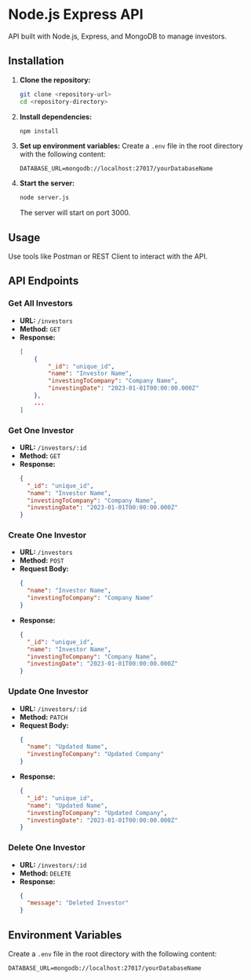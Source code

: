 # Node.js Express API

API built with Node.js, Express, and MongoDB to manage investors.

## Installation

1. **Clone the repository:**

   ```sh
   git clone <repository-url>
   cd <repository-directory>
   ```

2. **Install dependencies:**

   ```sh
   npm install
   ```

3. **Set up environment variables:**
   Create a `.env` file in the root directory with the following content:

   ```env
   DATABASE_URL=mongodb://localhost:27017/yourDatabaseName
   ```

4. **Start the server:**
   ```sh
   node server.js
   ```
   The server will start on port 3000.

## Usage

Use tools like Postman or REST Client to interact with the API.

## API Endpoints

### Get All Investors

- **URL:** `/investors`
- **Method:** `GET`
- **Response:**
  ```json
  [
      {
          "_id": "unique_id",
          "name": "Investor Name",
          "investingToCompany": "Company Name",
          "investingDate": "2023-01-01T00:00:00.000Z"
      },
      ...
  ]
  ```

### Get One Investor

- **URL:** `/investors/:id`
- **Method:** `GET`
- **Response:**
  ```json
  {
    "_id": "unique_id",
    "name": "Investor Name",
    "investingToCompany": "Company Name",
    "investingDate": "2023-01-01T00:00:00.000Z"
  }
  ```

### Create One Investor

- **URL:** `/investors`
- **Method:** `POST`
- **Request Body:**
  ```json
  {
    "name": "Investor Name",
    "investingToCompany": "Company Name"
  }
  ```
- **Response:**
  ```json
  {
    "_id": "unique_id",
    "name": "Investor Name",
    "investingToCompany": "Company Name",
    "investingDate": "2023-01-01T00:00:00.000Z"
  }
  ```

### Update One Investor

- **URL:** `/investors/:id`
- **Method:** `PATCH`
- **Request Body:**
  ```json
  {
    "name": "Updated Name",
    "investingToCompany": "Updated Company"
  }
  ```
- **Response:**
  ```json
  {
    "_id": "unique_id",
    "name": "Updated Name",
    "investingToCompany": "Updated Company",
    "investingDate": "2023-01-01T00:00:00.000Z"
  }
  ```

### Delete One Investor

- **URL:** `/investors/:id`
- **Method:** `DELETE`
- **Response:**
  ```json
  {
    "message": "Deleted Investor"
  }
  ```

## Environment Variables

Create a `.env` file in the root directory with the following content:

```env
DATABASE_URL=mongodb://localhost:27017/yourDatabaseName
```
